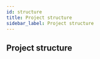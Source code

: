 ```yaml
---
id: structure
title: Project structure
sidebar_label: Project structure
---
```


## Project structure

